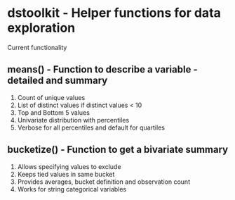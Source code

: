 # dstoolkit - Helper functions for data exploration

Current functionality

## means() - Function to describe a variable - detailed and summary
1. Count of unique values
2. List of distinct values if distinct values < 10
3. Top and Bottom 5 values
4. Univariate distribution with percentiles
5. Verbose for all percentiles and default for quartiles

## bucketize() - Function to get a bivariate summary
1. Allows specifying values to exclude
2. Keeps tied values in same bucket
3. Provides averages, bucket definition and observation count
4. Works for string categorical variables

